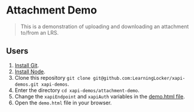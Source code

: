 # Attachment Demo
> This is a demonstration of uploading and downloading an attachment to/from an LRS.

## Users
1. [Install Git](https://git-scm.com/).
1. [Install Node](https://nodejs.org/en/).
1. Clone this repository `git clone git@github.com:LearningLocker/xapi-demos.git xapi-demos`.
1. Enter the directory `cd xapi-demos/attachment-demo`.
1. Change the `xapiEndpoint` and `xapiAuth` variables in the [demo.html file](demo.html).
1. Open the `demo.html` file in your browser.
